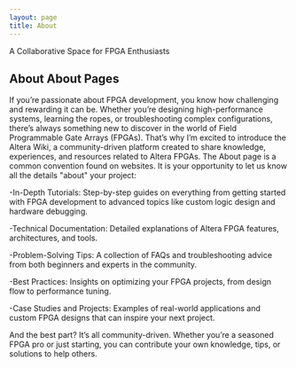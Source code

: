 ```yaml
---
layout: page
title: About
---
```


A Collaborative Space for FPGA Enthusiasts

## About About Pages

If you’re passionate about FPGA development, you know how challenging and rewarding it can be. Whether you’re designing high-performance systems, learning the ropes, or troubleshooting complex configurations, there’s always something new to discover in the world of Field Programmable Gate Arrays (FPGAs). That’s why I’m excited to introduce the Altera Wiki, a community-driven platform created to share knowledge, experiences, and resources related to Altera FPGAs.
The About page is a common convention found on websites.
It is your opportunity to let us know all the details "about" your project:

-In-Depth Tutorials: Step-by-step guides on everything from getting started with FPGA development to advanced topics like custom logic design and hardware debugging.

-Technical Documentation: Detailed explanations of Altera FPGA features, architectures, and tools.

-Problem-Solving Tips: A collection of FAQs and troubleshooting advice from both beginners and experts in the community.

-Best Practices: Insights on optimizing your FPGA projects, from design flow to performance tuning.

-Case Studies and Projects: Examples of real-world applications and custom FPGA designs that can inspire your next project.

And the best part? It’s all community-driven. Whether you’re a seasoned FPGA pro or just starting, you can contribute your own knowledge, tips, or solutions to help others.
